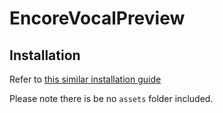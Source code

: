 # EncoreVocalPreview

## Installation

Refer to [this similar installation guide](https://github.com/NarrikSynthfox/EncorePreviewer?tab=readme-ov-file#encore-previewer)

Please note there is be no `assets` folder included.

